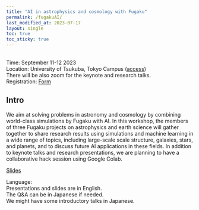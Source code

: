```yaml
---
title: "AI in astrophysics and cosmology with Fugaku"
permalink: /fugakuAI/
last_modified_at: 2023-07-17
layout: single
toc: true
toc_sticky: true
---
```


\
Time: September 11-12 2023 \
Location: University of Tsukuba, Tokyo Campus ([access](https://www.tsukuba.ac.jp/en/about/campus-access/tokyo-campus/)) \
There will be also zoom for the keynote and research talks. \
Registration: [Form](https://forms.gle/cQyGPbpcSgtWtXcr8) 

## Intro
We aim at solving problems in astronomy and cosmology by combining world-class simulations by Fugaku with AI. In this workshop, the members of three Fugaku projects on astrophysics and earth science will gather together to share research results using simulations and machine learning in a wide range of topics, including large-scale scale structure, galaxies, stars, and planets, and to discuss future AI applications in these fields. In addition to keynote talks and research presentations, we are planning to have a collaborative hack session using Google Colab. 

[Slides](link_to_slides) 

Language: \
Presentations and slides are in English. \
The Q&A can be in Japanese if needed. \
We might have some introductory talks in Japanese.
